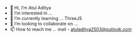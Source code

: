 - 👋 Hi, I’m Atul Aditya
- 👀 I’m interested in ...
- 🌱 I’m currently learning ... ThreeJS
- 💞️ I’m looking to collaborate on ...
- 📫 How to reach me ... mail - atuladitya2503@outlook.com

<!---
atuladitya25/atuladitya25 is a ✨ special ✨ repository because its `README.md` (this file) appears on your GitHub profile.
You can click the Preview link to take a look at your changes.
--->
